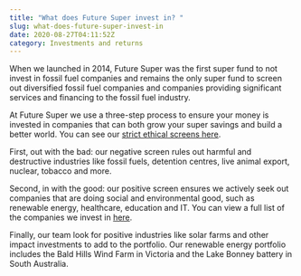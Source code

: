 ```yaml
---
title: "What does Future Super invest in? "
slug: what-does-future-super-invest-in
date: 2020-08-27T04:11:52Z
category: Investments and returns
---
```


When we launched in 2014, Future Super was the first super fund to not invest in fossil fuel companies and remains the only super fund to screen out diversified fossil fuel companies and companies providing significant services and financing to the fossil fuel industry. 

At Future Super we use a three-step process to ensure your money is invested in companies that can both grow your super savings and build a better world. You can see our [strict ethical screens here](https://www.myfuturesuper.com.au/choosing/ethicalscreens). 

First, out with the bad: our negative screen rules out harmful and destructive industries like fossil fuels, detention centres, live animal export, nuclear, tobacco and more.

Second, in with the good: our positive screen ensures we actively seek out companies that are doing social and environmental good, such as renewable energy, healthcare, education and IT. You can view a full list of the companies we invest in [here](https://www.futuresuper.com.au/how-we-invest). 

Finally, our team look for positive industries like solar farms and other impact investments to add to the portfolio. Our renewable energy portfolio includes the Bald Hills Wind Farm in Victoria and the Lake Bonney battery in South Australia.
